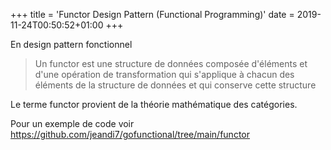 +++
title = 'Functor Design Pattern  (Functional Programming)' 
date = 2019-11-24T00:50:52+01:00
+++

En design pattern fonctionnel 

>Un functor est une structure de données composée d'éléments et d'une opération de transformation 
>qui s'applique à chacun des éléments de la structure de données et qui conserve cette structure

Le terme functor provient de la théorie mathématique des catégories.

Pour un exemple de code voir https://github.com/jeandi7/gofunctional/tree/main/functor




